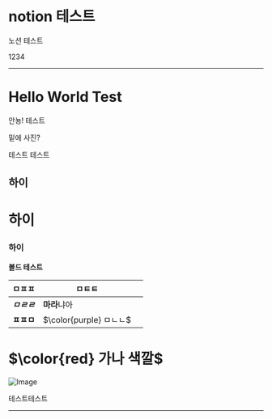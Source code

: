 # notion 테스트

노션 테스트 

1234



---

# Hello World Test

안뇽! 테스트

밑에 사진?

테스트 테스트 

## 하이

# 하이

### 하이

**볼드 테스트**

| ㅁㅍㅍ | ㅁㅌㅌ |   |
| --- | --- | --- |
| ***ㅁㄹㄹ*** | **마라**냐아 |   |
| **ㅍㅍㅁ** | <span>$\color{purple} ㅁㄴㄴ$</span> |   |

# <span>$\color{red} 가나 색깔$</span>

![Image](https://prod-files-secure.s3.us-west-2.amazonaws.com/e6db513d-ec54-40ff-aa74-2487b0bcfe15/e3c80383-cacd-417b-9b44-5d63ef4f796c/%E1%84%89%E1%85%B3%E1%84%8F%E1%85%B3%E1%84%85%E1%85%B5%E1%86%AB%E1%84%89%E1%85%A3%E1%86%BA_2025-03-10_21.58.46.png?X-Amz-Algorithm=AWS4-HMAC-SHA256&X-Amz-Content-Sha256=UNSIGNED-PAYLOAD&X-Amz-Credential=ASIAZI2LB466XGM3AAJP%2F20250316%2Fus-west-2%2Fs3%2Faws4_request&X-Amz-Date=20250316T121541Z&X-Amz-Expires=3600&X-Amz-Security-Token=IQoJb3JpZ2luX2VjENP%2F%2F%2F%2F%2F%2F%2F%2F%2F%2FwEaCXVzLXdlc3QtMiJGMEQCIACalo1mWOqA0Bs6jIm0S152B9vxYSAy6VtFhnTkH%2FFxAiAFGTSoQAJtEPmcc%2FebyJyMnzhmLdh%2F9plAdDvqsDjRCCr%2FAwgsEAAaDDYzNzQyMzE4MzgwNSIMXpx6RHXERIh%2FvPNMKtwDG1eleFs8hlwe1pSjMERf59UObz7nh14%2Fbly6bVy3EiVkFmB7Ao9u8N89vpEVx9OY6UoRE%2Fz4keNRPusITGoqsmsMbDUagCoSFz7jd4Lqp0TdA95HboRLiDK7ZGcDTo6Rhq%2BI6Jo9huOezZf0hRfkcV79PKN2WIph62kJ7Z6S4zz2X9edTbDeqlSgdVZhkKIHDm04EzXYkF0xfDFZ7eXW3KzK0FQtsIgdTtmNPox31dwq8xO4ZPpqvCslyCDDhOjAf%2FMeN%2BFmMOIk4Ie%2FGtF9psUoo2tFIadun1o3q3QV6zxqBBIoU9feA2O7X0DqyQ5oB0%2FAWK%2BXd63U4Po75be9NR9g6fnvZ6GhQBH2MW5yqzPwoGOFrARB2b3i19HbYBEcR0jReVTr02Wg67s3yol0Gnna%2FiviU2D5YEealN3TeOXtGujmSpRi5Yizk9xj1jXeZdML2KwnGl3K0akAA%2BXZHn58XV3FCX3W4DMJSYzdP5uy%2B0TwF%2Frgdu2xM1oE92Znay7e19Y%2FXF%2F66hvpVIUUPBPyMQj9qxgQfnbr4d%2BS9JxpZaa63SEFxtNkYd7f16UqwOHn%2B6TjR27lGOa9VJUUrr40eeZ9QzkaBdapgSSQ3z2TGWuV2WEpqSghecUwt9javgY6pgHW%2Bw858brtAFHHC6Q%2FEclErKpCeOl7wMVxOsgi6kdHcc%2F9bUQAtNGNPX9ehdcpL3Ga1lKkRybRp0BvjQBQJsepGIXuDaiwzh3Rs6GwLX8qTG2nclBcAv9fQDdOoQZpFtCQNmN%2Fr2saojqjZ249txqgE7vYNBWMuvkbsYRv1deHFOX%2FgfkIxEHPCG6WpAV2FVL3HJNa3d5%2Funu1gVMyl5%2FX%2Bw%2B9AdJ3&X-Amz-Signature=1ebd5b2da431cd457514eba6e13ae9fbf9d1e3cd6888b3cd2643a069b54791c9&X-Amz-SignedHeaders=host&x-id=GetObject)

테스트테스트



---

